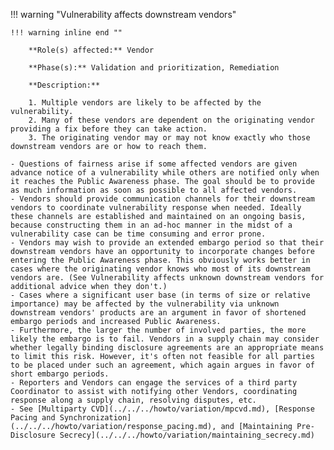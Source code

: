 <a name="16"></a>
!!! warning "Vulnerability affects downstream vendors"

    !!! warning inline end ""

        **Role(s) affected:** Vendor

        **Phase(s):** Validation and prioritization, Remediation

        **Description:**

        1. Multiple vendors are likely to be affected by the vulnerability.
        2. Many of these vendors are dependent on the originating vendor providing a fix before they can take action.
        3. The originating vendor may or may not know exactly who those downstream vendors are or how to reach them.

    - Questions of fairness arise if some affected vendors are given advance notice of a vulnerability while others are notified only when it reaches the Public Awareness phase. The goal should be to provide as much information as soon as possible to all affected vendors.
    - Vendors should provide communication channels for their downstream vendors to coordinate vulnerability response when needed. Ideally these channels are established and maintained on an ongoing basis, because constructing them in an ad-hoc manner in the midst of a vulnerability case can be time consuming and error prone.
    - Vendors may wish to provide an extended embargo period so that their downstream vendors have an opportunity to incorporate changes before entering the Public Awareness phase. This obviously works better in cases where the originating vendor knows who most of its downstream vendors are. (See Vulnerability affects unknown downstream vendors for additional advice when they don't.)
    - Cases where a significant user base (in terms of size or relative importance) may be affected by the vulnerability via unknown downstream vendors' products are an argument in favor of shortened embargo periods and increased Public Awareness.
    - Furthermore, the larger the number of involved parties, the more likely the embargo is to fail. Vendors in a supply chain may consider whether legally binding disclosure agreements are an appropriate means to limit this risk. However, it's often not feasible for all parties to be placed under such an agreement, which again argues in favor of short embargo periods.
    - Reporters and Vendors can engage the services of a third party Coordinator to assist with notifying other Vendors, coordinating response along a supply chain, resolving disputes, etc.
    - See [Multiparty CVD](../../../howto/variation/mpcvd.md), [Response Pacing and Synchronization](../../../howto/variation/response_pacing.md), and [Maintaining Pre-Disclosure Secrecy](../../../howto/variation/maintaining_secrecy.md)
